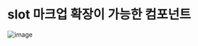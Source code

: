 # slot 마크업 확장이 가능한 컴포넌트

![image](https://user-images.githubusercontent.com/101075876/184592049-d3b36d8b-9cf4-452a-ac88-24b8375a4e52.png)
